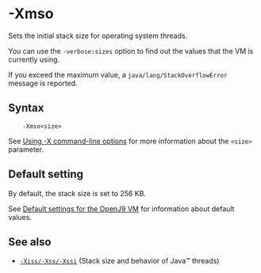 <!--
* Copyright (c) 2017, 2019 IBM Corp. and others
*
* This program and the accompanying materials are made
* available under the terms of the Eclipse Public License 2.0
* which accompanies this distribution and is available at
* https://www.eclipse.org/legal/epl-2.0/ or the Apache
* License, Version 2.0 which accompanies this distribution and
* is available at https://www.apache.org/licenses/LICENSE-2.0.
*
* This Source Code may also be made available under the
* following Secondary Licenses when the conditions for such
* availability set forth in the Eclipse Public License, v. 2.0
* are satisfied: GNU General Public License, version 2 with
* the GNU Classpath Exception [1] and GNU General Public
* License, version 2 with the OpenJDK Assembly Exception [2].
*
* [1] https://www.gnu.org/software/classpath/license.html
* [2] http://openjdk.java.net/legal/assembly-exception.html
*
* SPDX-License-Identifier: EPL-2.0 OR Apache-2.0 OR GPL-2.0 WITH
* Classpath-exception-2.0 OR LicenseRef-GPL-2.0 WITH Assembly-exception
-->

# -Xmso 


Sets the initial stack size for operating system threads.

You can use the `-verbose:sizes` option to find out the values that the VM is currently using.

If you exceed the maximum value, a `java/lang/StackOverflowError` message is reported.

## Syntax

        -Xmso<size>

See [Using -X command-line options](x_jvm_commands.md) for more information about the `<size>` parameter.  

## Default setting

By default, the stack size is set to 256 KB. 

See [Default settings for the OpenJ9 VM](openj9_defaults.md) for information about default values.

## See also

- [`-Xiss/-Xss/-Xssi`](xss.md) (Stack size and behavior of Java&trade; threads)


<!-- ==== END OF TOPIC ==== xmso.md ==== -->

